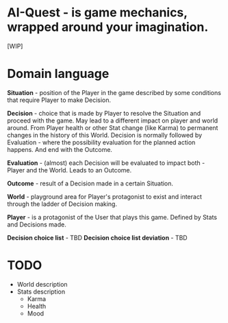 AI-Quest - is game mechanics, wrapped around your imagination.
===

[WIP]

# Domain language

**Situation** - position of the Player in the game described by some conditions that require Player to make Decision.

**Decision** - choice that is made by Player to resolve the Situation and proceed with the game.
May lead to a different impact on player and world around. From Player health or other Stat change (like Karma) to
permanent changes in the history of this World. Decision is normally followed by Evaluation - where the possibility
evaluation for the planned action happens. And end with the Outcome.

**Evaluation** - (almost) each Decision will be evaluated to impact both - Player and the World. Leads to an Outcome.

**Outcome** - result of a Decision made in a certain Situation.

**World** - playground area for Player's protagonist to exist and interact through the ladder of Decision making.

**Player** - is a protagonist of the User that plays this game. Defined by Stats and Decisions made.

**Decision choice list** - TBD
**Decision choice list deviation** - TBD

# TODO

- World description
- Stats description
    - Karma
    - Health
    - Mood
